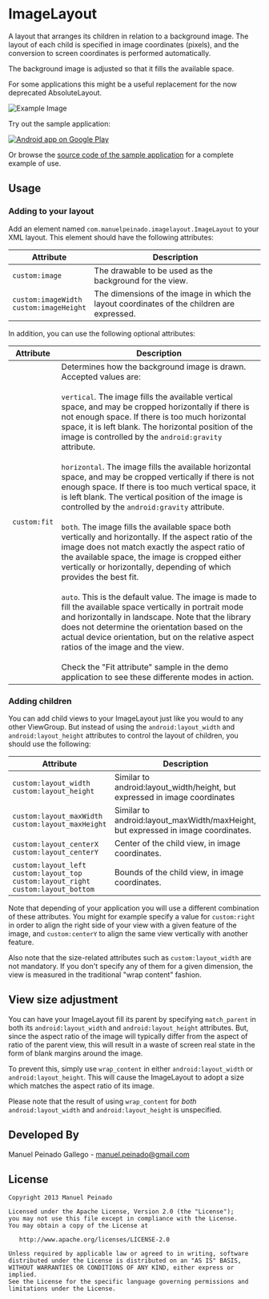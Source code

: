 ImageLayout
===========

A layout that arranges its children in relation to a background image. The layout of each  child is specified in image coordinates (pixels), and the conversion to screen coordinates is performed automatically.   

The background image is adjusted so that it fills the available space.  

For some applications this might be a useful replacement for the now deprecated AbsoluteLayout.

![Example Image][1]

Try out the sample application:

<a href="https://play.google.com/store/apps/details?id=com.manuelpeinado.imagelayout.demo">
  <img alt="Android app on Google Play"
       src="https://developer.android.com/images/brand/en_app_rgb_wo_45.png" />
</a>

Or browse the [source code of the sample application][2] for a complete example of use.

Usage
-----

### Adding to your layout


Add an element named `com.manuelpeinado.imagelayout.ImageLayout` to  your XML layout. This element should have the following attributes:

| Attribute              | Description                        |
|------------------------|------------------------------------|
| `custom:image` | The drawable to be used as the background for the view.|
| `custom:imageWidth`<br>`custom:imageHeight` | The dimensions of the image in which the layout coordinates of the children are expressed. |

In addition, you can use the following optional attributes:

| Attribute              | Description                        |
|------------------------|------------------------------------|
| `custom:fit` | Determines how the background image is drawn. Accepted values are:<br><br>`vertical`. The image fills the available vertical space, and may be cropped horizontally if there is not enough space. If there is too much horizontal space, it is left blank. The horizontal position of the image is controlled by the `android:gravity` attribute.<br><br>`horizontal`. The image fills the available horizontal space, and may be cropped vertically if there is not enough space. If there is too much vertical space, it is left blank. The vertical position of the image is controlled by the `android:gravity` attribute.<br><br>`both`. The image fills the available space both vertically and horizontally. If the aspect ratio of the image does not match exactly the aspect ratio of the available space, the image is cropped either vertically or horizontally, depending of which provides the best fit.<br><br>`auto`. This is the default value. The image is made to fill the available space vertically in portrait mode and horizontally in landscape. Note that the library does not determine the orientation based on the actual device orientation, but on the relative aspect ratios of the image and the view.<br><br>Check the "Fit attribute" sample in the demo application to see these differente modes in action.|
	

### Adding children

You can add child views to your ImageLayout just like you would to any other ViewGroup. But instead of using the `android:layout_width` and `android:layout_height` attributes to control the layout of children, you should use the following:

|Attribute                 |Description  |
|--------------------------|-------------|
| `custom:layout_width`<br>`custom:layout_height` | Similar to android:layout_width/height, but expressed in image coordinates |
|`custom:layout_maxWidth`<br>`custom:layout_maxHeight`| Similar to android:layout_maxWidth/maxHeight, but expressed in image coordinates. |
| `custom:layout_centerX`<br>`custom:layout_centerY`|Center of the child view, in image coordinates.|
|`custom:layout_left`<br>`custom:layout_top`<br>`custom:layout_right`<br>`custom:layout_bottom`|Bounds of the child view, in image coordinates.|

Note that depending of your application you will use a different combination of these attributes. You might for example specify a value for `custom:right` in order to align the right side of your view with a given feature of the image, and `custom:centerY` to align the same view vertically with another feature.

Also note that the size-related attributes such as `custom:layout_width` are not mandatory. If you don't specify any of them for a given dimension, the view is measured in the traditional "wrap content" fashion.


View size adjustment
--------------------

You can have your ImageLayout fill its parent by specifying `match_parent` in both its `android:layout_width` and `android:layout_height` attributes. But, since the aspect ratio of the image will typically differ from the aspect of ratio of the parent view, this will result in a  waste of screen real state in the form of blank margins around the image.

To prevent this, simply use `wrap_content` in either `android:layout_width` or `android:layout_height`. This will cause the ImageLayout to adopt a size which matches the aspect ratio of its image.

Please note that the result of using `wrap_content` for *both* `android:layout_width` and `android:layout_height` is unspecified.

Developed By
--------------------

Manuel Peinado Gallego - <manuel.peinado@gmail.com>

License
-------

    Copyright 2013 Manuel Peinado

    Licensed under the Apache License, Version 2.0 (the "License");
    you may not use this file except in compliance with the License.
    You may obtain a copy of the License at

       http://www.apache.org/licenses/LICENSE-2.0

    Unless required by applicable law or agreed to in writing, software
    distributed under the License is distributed on an "AS IS" BASIS,
    WITHOUT WARRANTIES OR CONDITIONS OF ANY KIND, either express or implied.
    See the License for the specific language governing permissions and
    limitations under the License.
    
[1]: https://raw.github.com/ManuelPeinado/ImageLayout/master/art/readme_pic.png
[2]: https://github.com/ManuelPeinado/ImageLayout/tree/master/sample
